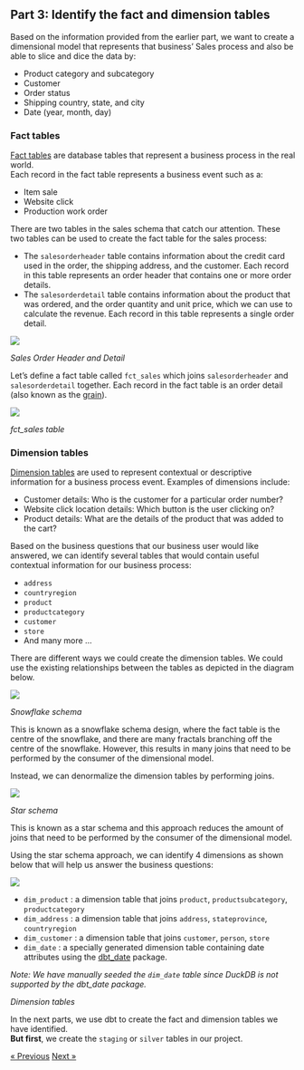 ## Part 3: Identify the fact and dimension tables

Based on the information provided from the earlier part, we want to create a dimensional model that represents that business’ Sales process and also be able to slice and dice the data by: 

- Product category and subcategory
- Customer
- Order status
- Shipping country, state, and city
- Date (year, month, day)

### Fact tables

[Fact tables](https://www.kimballgroup.com/data-warehouse-business-intelligence-resources/kimball-techniques/dimensional-modeling-techniques/facts-for-measurement/) are database tables that represent a business process in the real world.\
Each record in the fact table represents a business event such as a: 

- Item sale
- Website click
- Production work order

There are two tables in the sales schema that catch our attention. These two tables can be used to create the fact table for the sales process: 

- The `salesorderheader` table contains information about the credit card used in the order, the shipping address, and the customer. Each record in this table represents an order header that contains one or more order details.
- The `salesorderdetail` table contains information about the product that was ordered, and the order quantity and unit price, which we can use to calculate the revenue. Each record in this table represents a single order detail.

![](img/sales-order-header-detail.png)

*Sales Order Header and Detail*

Let’s define a fact table called `fct_sales` which joins `salesorderheader` and `salesorderdetail` together. Each record in the fact table is an order detail (also known as the [grain](https://www.kimballgroup.com/data-warehouse-business-intelligence-resources/kimball-techniques/dimensional-modeling-techniques/grain/)).

![](img/fct_sales.png)

*fct_sales table*

### Dimension tables

[Dimension tables](https://www.kimballgroup.com/data-warehouse-business-intelligence-resources/kimball-techniques/dimensional-modeling-techniques/dimensions-for-context/) are used to represent contextual or descriptive information for a business process event. Examples of dimensions include: 

- Customer details: Who is the customer for a particular order number? 
- Website click location details: Which button is the user clicking on? 
- Product details: What are the details of the product that was added to the cart? 

Based on the business questions that our business user would like answered, we can identify several tables that would contain useful contextual information for our business process: 

- `address`
- `countryregion`
- `product`
- `productcategory`
- `customer`
- `store`
- And many more …

There are different ways we could create the dimension tables. We could use the existing relationships between the tables as depicted in the diagram below. 

![](img/snowflake-schema.png)

*Snowflake schema*

This is known as a snowflake schema design, where the fact table is the centre of the snowflake, and there are many fractals branching off the centre of the snowflake. However, this results in many joins that need to be performed by the consumer of the dimensional model. 

Instead, we can denormalize the dimension tables by performing joins. 

![](img/star-schema.png)

*Star schema*

This is known as a star schema and this approach reduces the amount of joins that need to be performed by the consumer of the dimensional model. 

Using the star schema approach, we can identify 4 dimensions as shown below that will help us answer the business questions:

![](img/dimension-tables.png)

- `dim_product` : a dimension table that joins `product`, `productsubcategory`, `productcategory`
- `dim_address` : a dimension table that joins `address`, `stateprovince`, `countryregion`
- `dim_customer` : a dimension table that joins `customer`, `person`, `store`
- `dim_date` : a specially generated dimension table containing date attributes using the [dbt_date](https://hub.getdbt.com/calogica/dbt_date/latest/) package. 

*Note: We have manually seeded the `dim_date` table since DuckDB is not supported by the dbt_date package.*


*Dimension tables*

In the next parts, we use dbt to create the fact and dimension tables we have identified.\
**But first**, we create the `staging` or `silver` tables in our project.

[&laquo; Previous](part03-identify-business-process.md) [Next &raquo;](part05-create-staging.md)
